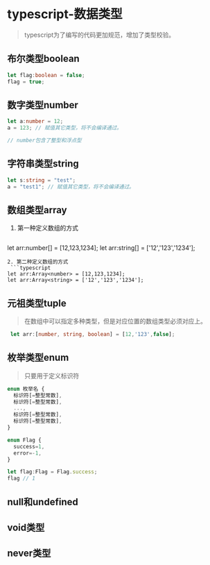# typescript-数据类型
> typescript为了编写的代码更加规范，增加了类型校验。

## 布尔类型boolean
```typescript
let flag:boolean = false;
flag = true;
```

## 数字类型number
```typescript
let a:number = 12;
a = 123; // 赋值其它类型，将不会编译通过。

// number包含了整型和浮点型
```

## 字符串类型string
```typescript
let s:string = "test";
a = "test1"; // 赋值其它类型，将不会编译通过。
```

## 数组类型array
1. 第一种定义数组的方式
   ```typescript
  let arr:number[] = [12,123,1234];
  let arr:string[] = ['12','123','1234'];
  ```
2. 第二种定义数组的方式
   ```typescript
  let arr:Array<number> = [12,123,1234];
  let arr:Array<string> = ['12','123','1234'];
  ```

## 元祖类型tuple
> 在数组中可以指定多种类型，但是对应位置的数组类型必须对应上。
 ```typescript
  let arr:[number, string, boolean] = [12,'123',false];
  ```

## 枚举类型enum
> 只要用于定义标识符
```typescript
enum 枚举名 {
  标识符[=整型常数],
  标识符[=整型常数],
  ...,
  标识符[=整型常数],
  标识符[=整型常数],
}

enum Flag {
  success=1,
  error=-1,
}

let flag:Flag = Flag.success;
flag // 1
```

## null和undefined

## void类型

## never类型